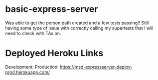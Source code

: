 # basic-express-server

Was able to get the person path created and a few tests passing!! Still having some type of issue with correctly calling my supertests that I will need to check with TAs on.

# Deployed Heroku Links

Development: 
Production: https://msd-expressserver-deploy-prod.herokuapp.com/
